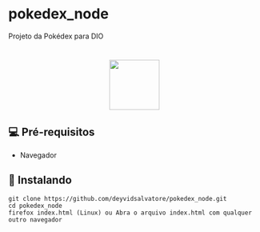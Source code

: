 # pokedex_node
Projeto da Pokédex para DIO
<h1 align="center"><img src="https://archives.bulbagarden.net/media/upload/4/4b/Pok%C3%A9dex_logo.png" width="100"></h1> 

## 💻 Pré-requisitos
-  Navegador

## 🚀 Instalando
```
git clone https://github.com/deyvidsalvatore/pokedex_node.git
cd pokedex_node
firefox index.html (Linux) ou Abra o arquivo index.html com qualquer outro navegador
```
